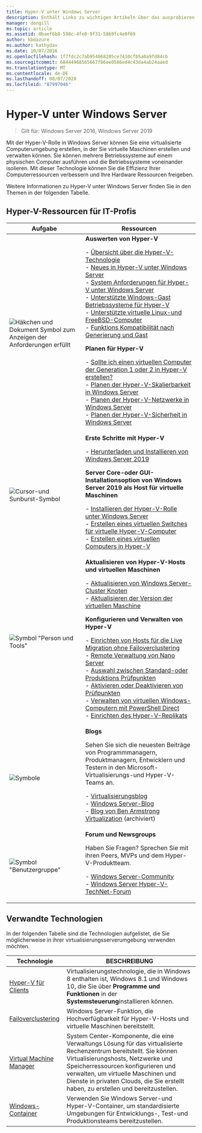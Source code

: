 ```yaml
---
title: Hyper-V unter Windows Server
description: Enthält Links zu wichtigen Artikeln über das ausprobieren, planen, bereitstellen und Verwalten von Hyper-V.
manager: dongill
ms.topic: article
ms.assetid: 0baef6b8-598c-4fe0-9f31-5869fc4e0f69
author: kbdazure
ms.author: kathydav
ms.date: 10/07/2016
ms.openlocfilehash: 1f7fdc2c7ab954868285ce7410cfb5a0a9fd84cb
ms.sourcegitcommit: 68444968565667f86ee0586ed4c43da4ab24aaed
ms.translationtype: MT
ms.contentlocale: de-DE
ms.lasthandoff: 08/07/2020
ms.locfileid: "87997046"
---
```

# <a name="hyper-v-on-windows-server"></a>Hyper-V unter Windows Server

>Gilt für: Windows Server 2016, Windows Server 2019

Mit der Hyper-V-Rolle in Windows Server können Sie eine virtualisierte Computerumgebung erstellen, in der Sie virtuelle Maschinen erstellen und verwalten können. Sie können mehrere Betriebssysteme auf einem physischen Computer ausführen und die Betriebssysteme voneinander isolieren. Mit dieser Technologie können Sie die Effizienz Ihrer Computerressourcen verbessern und Ihre Hardware Ressourcen freigeben.

Weitere Informationen zu Hyper-V unter Windows Server finden Sie in den Themen in der folgenden Tabelle.

## <a name="hyper-v-resources-for-it-pros"></a>Hyper-V-Ressourcen für IT-Profis

|Aufgabe |Ressourcen|
|---|---|
|![Häkchen und Dokument Symbol zum Anzeigen der Anforderungen erfüllt](media/All_Symbols_MeetsRequirements.png)|**Auswerten von Hyper-V**<p>- [Übersicht über die Hyper-V-Technologie](Hyper-V-Technology-Overview.md)<br />- [Neues in Hyper-V unter Windows Server](What-s-new-in-Hyper-V-on-Windows.md)<br />- [System Anforderungen für Hyper-V unter Windows Server](System-requirements-for-Hyper-V-on-Windows.md)<br />- [Unterstützte Windows-Gast Betriebssysteme für Hyper-V](Supported-Windows-guest-operating-systems-for-Hyper-V-on-Windows.md) <br />- [Unterstützte virtuelle Linux-und FreeBSD-Computer](Supported-Linux-and-FreeBSD-virtual-machines-for-Hyper-V-on-Windows.md)<br />- [Funktions Kompatibilität nach Generierung und Gast](Hyper-V-feature-compatibility-by-generation-and-guest.md) <p>**Planen für Hyper-V**<p>- [Sollte ich einen virtuellen Computer der Generation 1 oder 2 in Hyper-V erstellen?](plan/Should-I-create-a-generation-1-or-2-virtual-machine-in-Hyper-V.md) <br />- [Planen der Hyper-V-Skalierbarkeit in Windows Server](plan/plan-hyper-v-scalability-in-windows-server.md) <br />- [Planen der Hyper-V-Netzwerke in Windows Server](plan/plan-hyper-v-networking-in-windows-server.md) <br />- [Planen der Hyper-V-Sicherheit in Windows Server](plan/plan-hyper-v-security-in-windows-server.md)|
|![Cursor-und Sunburst-Symbol](media/All_Symbols_GetStarted.png)|**Erste Schritte mit Hyper-V**<p>- [Herunterladen und Installieren von Windows Server 2019](https://www.microsoft.com/evalcenter/evaluate-windows-server-2019)<p>**Server Core-oder GUI-Installationsoption von Windows Server 2019 als Host für virtuelle Maschinen**<p>- [Installieren der Hyper-V-Rolle unter Windows Server](get-started/Install-the-Hyper-V-role-on-Windows-Server.md)<br />- [Erstellen eines virtuellen Switches für virtuelle Hyper-V-Computer](get-started/Create-a-virtual-switch-for-Hyper-V-virtual-machines.md)<br />- [Erstellen eines virtuellen Computers in Hyper-V](get-started/Create-a-virtual-machine-in-Hyper-V.md)|
|![Symbol "Person und Tools"](media/All_Symbols_Administrator.png)|**Aktualisieren von Hyper-V-Hosts und virtuellen Maschinen**<p>- [Aktualisieren von Windows Server-Cluster Knoten](../../failover-clustering/Cluster-Operating-System-Rolling-Upgrade.md)<br />- [Aktualisieren der Version der virtuellen Maschine](deploy/Upgrade-virtual-machine-version-in-Hyper-V-on-Windows-or-Windows-Server.md)<p>**Konfigurieren und Verwalten von Hyper-V**<p>- [Einrichten von Hosts für die Live Migration ohne Failoverclustering](deploy/Set-up-hosts-for-live-migration-without-Failover-Clustering.md)<br />- [Remote Verwaltung von Nano Server](../../get-started/manage-nano-server.md)<br />- [Auswahl zwischen Standard-oder Produktions Prüfpunkten](manage/Choose-between-standard-or-production-checkpoints-in-Hyper-V.md)<br />- [Aktivieren oder Deaktivieren von Prüfpunkten](manage/Enable-or-disable-checkpoints-in-Hyper-V.md)<br />- [Verwalten von virtuellen Windows-Computern mit PowerShell Direct](manage/Manage-Windows-virtual-machines-with-PowerShell-Direct.md)<br />- [Einrichten des Hyper-V-Replikats](manage/Set-up-Hyper-V-Replica.md)|
|![Symbole](media/All_Symbols_Chat.png)|**Blogs**<p>Sehen Sie sich die neuesten Beiträge von Programmmanagern, Produktmanagern, Entwicklern und Testern in den Microsoft-Virtualisierungs-und Hyper-V-Teams an.<p>- [Virtualisierungsblog](https://blogs.technet.com/b/virtualization/)<br />- [Windows Server-Blog](https://blogs.technet.com/b/windowsserver/)<br />- [Blog von Ben Armstrong Virtualization](/archive/blogs/virtual_pc_guy/) (archiviert)|
|![Symbol "Benutzergruppe"](media/All_Symbols_Users_Group.png)|**Forum und Newsgroups**<p>Haben Sie Fragen? Sprechen Sie mit ihren Peers, MVPs und dem Hyper-V-Produktteam.<p>- [Windows Server-Community](https://techcommunity.microsoft.com/t5/Windows-Server/ct-p/Windows-Server)<br />- [Windows Server Hyper-V-TechNet-Forum](/answers/topics/windows-server-hyper-v.html)|

## <a name="related-technologies"></a>Verwandte Technologien

In der folgenden Tabelle sind die Technologien aufgelistet, die Sie möglicherweise in ihrer virtualisierungsserverumgebung verwenden möchten.

|Technologie|BESCHREIBUNG|
|--------------|---------------|
|[Hyper-V für Clients](/virtualization/hyper-v-on-windows/index)|Virtualisierungstechnologie, die in Windows 8 enthalten ist, Windows 8.1 und Windows 10, die Sie über **Programme und Funktionen** in der **Systemsteuerung**installieren können.|
|[Failoverclustering](../../failover-clustering/whats-new-in-failover-clustering.md)|Windows Server-Funktion, die Hochverfügbarkeit für Hyper-V-Hosts und virtuelle Maschinen bereitstellt.|
|[Virtual Machine Manager](/system-center/vmm/overview)|System Center-Komponente, die eine Verwaltungs Lösung für das virtualisierte Rechenzentrum bereitstellt. Sie können Virtualisierungshosts, Netzwerke und Speicherressourcen konfigurieren und verwalten, um virtuelle Maschinen und Dienste in privaten Clouds, die Sie erstellt haben, zu erstellen und bereitzustellen.|
|[Windows-Container](/virtualization/windowscontainers/)|Verwenden Sie Windows Server-und Hyper-V-Container, um standardisierte Umgebungen für Entwicklungs-, Test-und Produktionsteams bereitzustellen.|